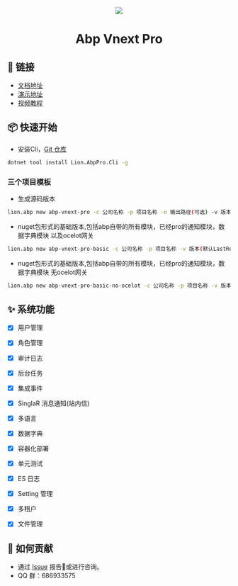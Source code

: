 ﻿<p align="center">
  <a href="https://github.com/WangJunZzz/abp-vnext-pro">
      <img src="https://blog-resouce.oss-cn-shenzhen.aliyuncs.com/images/abp/06.jpg">
  </a>
</p>

<h1 align="center">Abp Vnext Pro</h1>



## 🔗 链接

- [文档地址](http://doc.cncore.club/)
- [演示地址 ](http://abp.cncore.club/)
- [视频教程 ](https://www.bilibili.com/video/BV1pt4y1E7aZ)


## 📦 快速开始

- 安装Cli，[Git 仓库](https://github.com/WangJunZzz/Lion.AbpPro.Cli)
```bash
dotnet tool install Lion.AbpPro.Cli -g
```
### 三个项目模板
- 生成源码版本

```bash
lion.abp new abp-vnext-pro -c 公司名称 -p 项目名称 -o 输出路径(可选) -v 版本号(可选)
```

- nuget包形式的基础版本,包括abp自带的所有模块，已经pro的通知模块，数据字典模块 以及ocelot网关

```bash
lion.abp new abp-vnext-pro-basic -c 公司名称 -p 项目名称 -v 版本(默认LastRelease) -o 项目输出路径(可选).
```

- nuget包形式的基础版本,包括abp自带的所有模块，已经pro的通知模块，数据字典模块 无ocelot网关
```bash
lion.abp new abp-vnext-pro-basic-no-ocelot -c 公司名称 -p 项目名称 -v 版本(默认LastRelease) -o 项目输出路径(可选).
```



## ✨ 系统功能

- [x] 用户管理
- [x] 角色管理
- [x] 审计日志
- [x] 后台任务
- [x] 集成事件
- [x] SinglaR 消息通知(站内信)
- [x] 多语言
- [x] 数据字典
- [x] 容器化部署
- [x] 单元测试
- [x] ES 日志
- [x] Setting 管理
- [x] 多租户
- [x] 文件管理


## 🤝 如何贡献

- 通过 [Issue](https://github.com/WangJunZzz/abp-vnext-pro/issues) 报告:bug:或进行咨询。
- QQ 群：686933575
